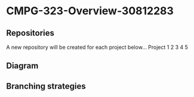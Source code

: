 # CMPG-323-Overview-30812283

## Repositories

A new repository will be created for each project below...
Project 1 2 3 4 5

## Diagram

## Branching strategies

